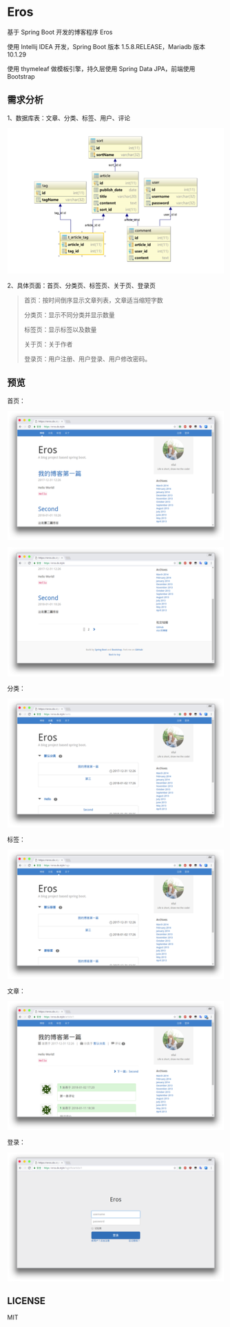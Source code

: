 # Eros

基于 Spring Boot 开发的博客程序 Eros

使用 Intellij IDEA 开发，Spring Boot 版本 1.5.8.RELEASE，Mariadb 版本 10.1.29

使用 thymeleaf 做模板引擎，持久层使用 Spring Data JPA，前端使用 Bootstrap

## 需求分析

1、数据库表：文章、分类、标签、用户、评论

![Database Diagram](Images/database.png)

2、具体页面：首页、分类页、标签页、关于页、登录页
 
> 首页：按时间倒序显示文章列表，文章适当缩短字数
>
> 分类页：显示不同分类并显示数量
>
> 标签页：显示标签以及数量
>
> 关于页：关于作者
>
> 登录页：用户注册、用户登录、用户修改密码。

## 预览

首页：

![Index](Images/index.png)

![Index-1](Images/index-1.png)

分类：

![Sort](Images/sort.png)

标签：

![Tag](Images/tag.png)

文章：

![Article](Images/article.png)

登录：

![Login](Images/login.png)

## LICENSE

MIT
